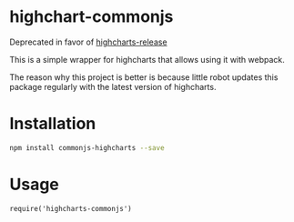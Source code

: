 # highchart-commonjs
Deprecated in favor of [highcharts-release](https://github.com/highcharts/highcharts-release)

This is a simple wrapper for highcharts that allows using it with webpack.

The reason why this project is better is because little robot updates this package regularly with the latest version of highcharts. 

# Installation

```bash
npm install commonjs-highcharts --save
```

# Usage

`require('highcharts-commonjs')`
